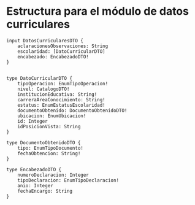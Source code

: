# Estructura para el módulo de datos curriculares

	input DatosCurricularesDTO {
		aclaracionesObservaciones: String
		escolaridad: [DatoCurricularDTO]
		encabezado: EncabezadoDTO!
	}


	type DatoCurricularDTO {
		tipoOperacion: EnumTipoOperacion!		
		nivel: CatalogoDTO!
	    institucionEducativa: String! 
	    carreraAreaConocimiento: String!
	    estatus: EnumEstatusEscolaridad!
	    documentoObtenido: DocumentoObtenidoDTO!  
	    ubicacion: EnumUbicacion!
	    id: Integer
	    idPosicionVista: String
	}

	type DocumentoObtenidoDTO {
		tipo: EnumTipoDocumento!
		fechaObtencion: String!
	}
	
	type EncabezadoDTO {
		numeroDeclaracion: Integer
		tipoDeclaracion: EnumTipoDeclaracion!
		anio: Integer
		fechaEncargo: String
	}  